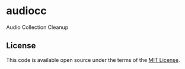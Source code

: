 # audiocc

Audio Collection Cleanup

## License

This code is available open source under the terms of the [MIT License](http://opensource.org/licenses/MIT).
